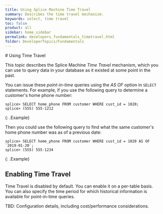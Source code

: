 ```yaml
---
title: Using Splice Machine Time Travel
summary: Describes the time travel mechanism.
keywords: select, time travel
toc: false
product: all
sidebar: home_sidebar
permalink: developers_fundamentals_timetravel.html
folder: DeveloperTopics/Fundamentals
---
```

<section>
<div class="TopicContent" data-swiftype-index="true" markdown="1">
# Using Time Travel

This topic describes the Splice Machine *Time Travel* mechanism, which you can use to query data in your database as it existed at some point in the past.

You can issue these *point-in-time* queries using the *AS OF* option in `SELECT` statements. For example, if you use the following query to determine a customer's home phone number:

```
splice> SELECT home_phone FROM customer WHERE cust_id = 1020;
splice> (555) 555-1212
```
{: .Example}

Then you could use the following query to find what the same customer's home phone number was as of a previous date:

```
splice> SELECT home_phone FROM customer WHERE cust_id = 1020 AS OF `2019-01-20`;
splice> (555) 555-1234
```
{: .Example}

## Enabling Time Travel

Time Travel is disabled by default. You can enable it on a per-table basis. You can also specify the time period for which historical information is available for point-in-time queries.

<span class="Highlighted">TBD: Configuration details, including cost/performance considerations.</span>

</div>
</section>
